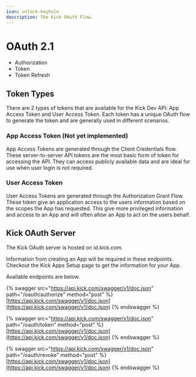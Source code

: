 ```yaml
---
icon: unlock-keyhole
description: The Kick OAuth Flow.
---
```


# OAuth 2.1

* Authorization
* Token
* Token Refresh

## Token Types

There are 2 types of tokens that are available for the Kick Dev API: App Access Token and User Access Token. Each token has a unique OAuth flow to generate the token and are generally used in different scenarios.

### App Access Token (Not yet implemented)

App Access Tokens are generated through the Client Credentials flow. These server-to-server API tokens are the most basic form of token for accessing the API. They can access publicly available data and are ideal for use when user login is not required.

### User Access Token

User Access Tokens are generated through the Authorization Grant Flow. These token give an application access to the users information based on the scopes the App has requested. This give more privileged information and access to an App and will often allow an App to act on the users behalf.

## Kick OAuth Server

The Kick OAuth server is hosted on id.kick.com.

Information from creating an App will be required in these endpoints. Checkout the Kick Apps Setup page to get the information for your App.

Available endpoints are below.



{% swagger src="https://api.kick.com/swagger/v1/doc.json" path="/oauth/authorize" method="post" %}
[https://api.kick.com/swagger/v1/doc.json](https://api.kick.com/swagger/v1/doc.json)
{% endswagger %}

{% swagger src="https://api.kick.com/swagger/v1/doc.json" path="/oauth/token" method="post" %}
[https://api.kick.com/swagger/v1/doc.json](https://api.kick.com/swagger/v1/doc.json)
{% endswagger %}

{% swagger src="https://api.kick.com/swagger/v1/doc.json" path="/oauth/revoke" method="post" %}
[https://api.kick.com/swagger/v1/doc.json](https://api.kick.com/swagger/v1/doc.json)
{% endswagger %}
